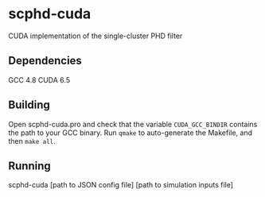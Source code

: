 scphd-cuda
==========

CUDA implementation of the single-cluster PHD filter

Dependencies
-----------------
GCC 4.8
CUDA 6.5

Building
--------------------
Open scphd-cuda.pro and check that the variable `CUDA_GCC_BINDIR` contains the path to your GCC binary.
Run `qmake` to auto-generate the Makefile, and then `make all`.

Running
-----------------------
scphd-cuda [path to JSON config file] [path to simulation inputs file]
